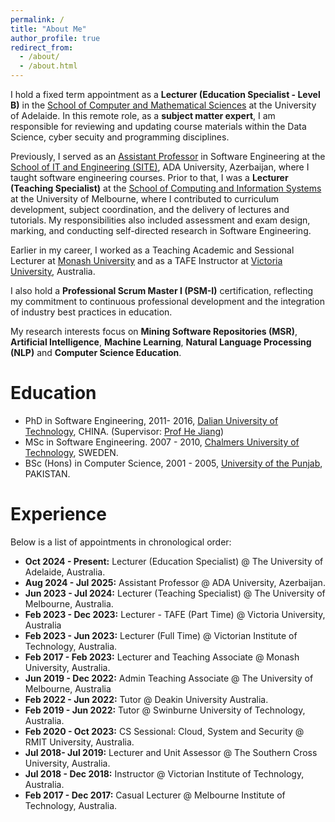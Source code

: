 ```yaml
---
permalink: /
title: "About Me"
author_profile: true
redirect_from: 
  - /about/
  - /about.html
---
```


 I hold a fixed term appointment as a **Lecturer (Education Specialist - Level B)** in the [School of Computer and Mathematical Sciences](https://set.adelaide.edu.au/computer-and-mathematical-sciences/) at the University of Adelaide. In this remote role, as a **subject matter expert**, I am responsible for reviewing and updating course materials within the Data Science, cyber secuity and programming disciplines.

Previously, I served as an [Assistant Professor](https://www.ada.edu.az/en/schools/site/members/faculty/374-najam-nazar) in Software Engineering at the [School of IT and Engineering (SITE)](https://www.ada.edu.az/en/schools/site), ADA University, Azerbaijan, where I taught software engineering courses. Prior to that, I was a **Lecturer (Teaching Specialist)** at the [School of Computing and Information Systems](https://cis.unimelb.edu.au/) at the University of Melbourne, where I contributed to curriculum development, subject coordination, and the delivery of lectures and tutorials. My responsibilities also included assessment and exam design, marking, and conducting self-directed research in Software Engineering.

Earlier in my career, I worked as a Teaching Academic and Sessional Lecturer at [Monash University](https://www.monash.edu/it) and as a TAFE Instructor at [Victoria University](https://www.vu.edu.au/study-at-vu/tafe), Australia.

I also hold a **Professional Scrum Master I (PSM-I)** certification, reflecting my commitment to continuous professional development and the integration of industry best practices in education.

My research interests focus on **Mining Software Repositories (MSR)**, **Artificial Intelligence**, **Machine Learning**, **Natural Language Processing (NLP)** and **Computer Science Education**.

# Education

- PhD in Software Engineering, 2011- 2016, [Dalian University of Technology]((https://ssdut.dlut.edu.cn/en.htm)), CHINA. (Supervisor: [Prof He Jiang](http://faculty.dlut.edu.cn/jianghe/en/index.htm))
- MSc in Software Engineering. 2007 - 2010, [Chalmers University of Technology](https://www.chalmers.se/en/departments/cse/), SWEDEN.
- BSc (Hons) in Computer Science, 2001 - 2005, [University of the Punjab](https://pucit.edu.pk/), PAKISTAN.

# Experience

Below is a list of appointments in chronological order:
- **Oct 2024 - Present:** Lecturer (Education Specialist) @ The University of Adelaide, Australia.
- **Aug 2024 - Jul 2025:** Assistant Professor @ ADA University, Azerbaijan.
- **Jun 2023 - Jul 2024:** Lecturer (Teaching Specialist) @ The University of Melbourne, Australia.
- **Feb 2023 - Dec 2023:** Lecturer - TAFE (Part Time) @ Victoria University, Australia
- **Feb 2023 - Jun 2023:** Lecturer (Full Time) @ Victorian Institute of Technology, Australia.
- **Feb 2017 - Feb 2023:** Lecturer and Teaching Associate @ Monash University, Australia.
- **Jun 2019 - Dec 2022:** Admin Teaching Associate @ The University of Melbourne, Australia
- **Feb 2022 - Jun 2022:** Tutor @ Deakin University Australia.
- **Feb 2019 - Jun 2022:** Tutor @ Swinburne University of Technology, Australia.
- **Feb 2020 - Oct 2023:** CS Sessional: Cloud, System and Security @ RMIT University, Australia.
- **Jul 2018- Jul 2019:** Lecturer and Unit Assessor @ The Southern Cross University, Australia.
- **Jul 2018 - Dec 2018:** Instructor @ Victorian Institute of Technology, Australia.
- **Feb 2017 - Dec 2017:** Casual Lecturer @ Melbourne Institute of Technology, Australia.
